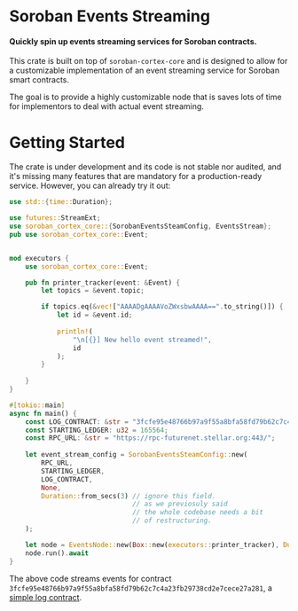 # Soroban Events Streaming
#### Quickly spin up events streaming services for Soroban contracts.

This crate is built on top of `soroban-cortex-core` and is designed to allow for a customizable implementation of an event streaming service for Soroban smart contracts.

The goal is to provide a highly customizable node that is saves lots of time for implementors to deal with actual event streaming. 


# Getting Started

The crate is under development and its code is not stable nor audited, and it's missing many features that are mandatory for a production-ready service. However, you can already try it out:

```rust
use std::{time::Duration};

use futures::StreamExt;
use soroban_cortex_core::{SorobanEventsSteamConfig, EventsStream};
pub use soroban_cortex_core::Event;


mod executors {
    use soroban_cortex_core::Event;

    pub fn printer_tracker(event: &Event) {
        let topics = &event.topic;

        if topics.eq(&vec!["AAAADgAAAAVoZWxsbwAAAA==".to_string()]) {
            let id = &event.id;
            
            println!(
                "\n[{}] New hello event streamed!",
                id
            );
        }
    
    }
}

#[tokio::main]
async fn main() {
    const LOG_CONTRACT: &str = "3fcfe95e48766b97a9f55a8bfa58fd79b62c7c4a23fb29738cd2e7cece27a281";
    const STARTING_LEDGER: u32 = 165564;
    const RPC_URL: &str = "https://rpc-futurenet.stellar.org:443/";
            
    let event_stream_config = SorobanEventsSteamConfig::new(
        RPC_URL, 
        STARTING_LEDGER, 
        LOG_CONTRACT, 
        None, 
        Duration::from_secs(3) // ignore this field.
                               // as we previosuly said
                               // the whole codebase needs a bit
                               // of restructuring.
    );

    let node = EventsNode::new(Box::new(executors::printer_tracker), Duration::from_millis(4500), event_stream_config);
    node.run().await
}

```

The above code streams events for contract `3fcfe95e48766b97a9f55a8bfa58fd79b62c7c4a23fb29738cd2e7cece27a281`, a [simple log contract](https://github.com/xycloo/rs-soroban-cortex/tree/main/test_contracts/simple_log).

